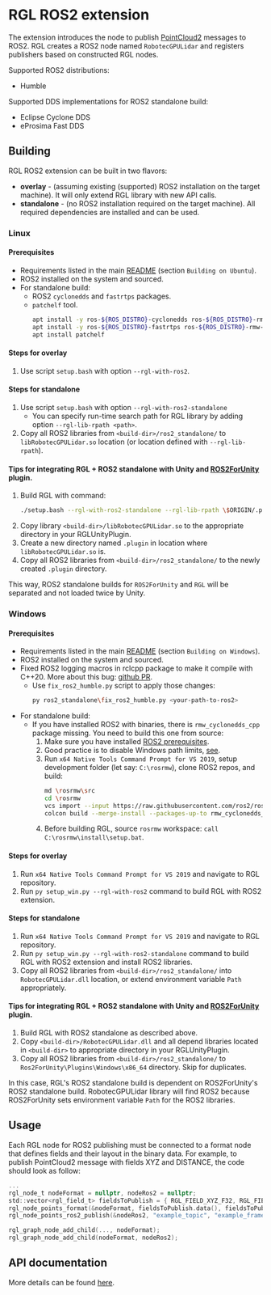 # RGL ROS2 extension

The extension introduces the node to publish [PointCloud2](https://docs.ros2.org/foxy/api/sensor_msgs/msg/PointCloud2.html) messages to ROS2. RGL creates a ROS2 node named `RobotecGPULidar` and registers publishers based on constructed RGL nodes.

Supported ROS2 distributions:
- Humble

Supported DDS implementations for ROS2 standalone build:
- Eclipse Cyclone DDS
- eProsima Fast DDS

## Building

RGL ROS2 extension can be built in two flavors:

- **overlay** - (assuming existing (supported) ROS2 installation on the target machine). It will only extend RGL library with new API calls.
- **standalone** - (no ROS2 installation required on the target machine). All required dependencies are installed and can be used.

### Linux

#### Prerequisites

- Requirements listed in the main [README](../README.md) (section `Building on Ubuntu`).
- ROS2 installed on the system and sourced.
- For standalone build:
  - ROS2 `cyclonedds` and `fastrtps` packages.
  - `patchelf` tool.
    ```bash
    apt install -y ros-${ROS_DISTRO}-cyclonedds ros-${ROS_DISTRO}-rmw-cyclonedds-cpp
    apt install -y ros-${ROS_DISTRO}-fastrtps ros-${ROS_DISTRO}-rmw-fastrtps-cpp
    apt install patchelf
    ```

#### Steps for overlay
1. Use script `setup.bash` with option `--rgl-with-ros2`.

#### Steps for standalone
1. Use script `setup.bash` with option `--rgl-with-ros2-standalone`
    - You can specify run-time search path for RGL library by adding option `--rgl-lib-rpath <path>`.
2. Copy all ROS2 libraries from `<build-dir>/ros2_standalone/` to `libRobotecGPULidar.so` location (or location defined with `--rgl-lib-rpath`).

#### Tips for integrating RGL + ROS2 standalone with Unity and [ROS2ForUnity](https://github.com/RobotecAI/ros2-for-unity) plugin.
1. Build RGL with command:
    ```bash
    ./setup.bash --rgl-with-ros2-standalone --rgl-lib-rpath \$ORIGIN/.plugin --make -j
    ```
2. Copy library `<build-dir>/libRobotecGPULidar.so` to the appropriate directory in your RGLUnityPlugin.
3. Create a new directory named `.plugin` in location where `libRobotecGPULidar.so` is.
4. Copy all ROS2 libraries from `<build-dir>/ros2_standalone/` to the newly created  `.plugin` directory.

This way, ROS2 standalone builds for `ROS2ForUnity` and `RGL` will be separated and not loaded twice by Unity.

### Windows

#### Prerequisites

- Requirements listed in the main [README](../README.md) (section `Building on Windows`).
- ROS2 installed on the system and sourced.
- Fixed ROS2 logging macros in rclcpp package to make it compile with C++20. More about this bug: [github PR](https://github.com/ros2/rclcpp/pull/2063).
  - Use `fix_ros2_humble.py` script to apply those changes:
    ```bash
    py ros2_standalone\fix_ros2_humble.py <your-path-to-ros2>
    ```
- For standalone build:
  - If you have installed ROS2 with binaries, there is `rmw_cyclonedds_cpp` package missing. You need to build this one from source:
    1. Make sure you have installed [ROS2 prerequisites](https://docs.ros.org/en/humble/Installation/Alternatives/Windows-Development-Setup.html#installing-prerequisites).
    2. Good practice is to disable Windows path limits, [see](https://learn.microsoft.com/en-us/windows/win32/fileio/maximum-file-path-limitation?tabs=registry).
    3. Run `x64 Native Tools Command Prompt for VS 2019`, setup development folder (let say: `C:\rosrmw`), clone ROS2 repos, and build:
        ```bash
        md \rosrmw\src
        cd \rosrmw
        vcs import --input https://raw.githubusercontent.com/ros2/ros2/humble/ros2.repos src
        colcon build --merge-install --packages-up-to rmw_cyclonedds_cpp
        ``` 
    4. Before building RGL, source `rosrmw` workspace: `call C:\rosrmw\install\setup.bat`.


#### Steps for overlay
1. Run `x64 Native Tools Command Prompt for VS 2019` and navigate to RGL repository.
2. Run `py setup_win.py --rgl-with-ros2` command to build RGL with ROS2 extension.

#### Steps for standalone
1. Run `x64 Native Tools Command Prompt for VS 2019` and navigate to RGL repository.
2. Run `py setup_win.py --rgl-with-ros2-standalone` command to build RGL with ROS2 extension and install ROS2 libraries.
3. Copy all ROS2 libraries from `<build-dir>/ros2_standalone/` into `RobotecGPULidar.dll` location, or extend environment variable `Path` appropriately.

#### Tips for integrating RGL + ROS2 standalone with Unity and [ROS2ForUnity](https://github.com/RobotecAI/ros2-for-unity) plugin.
1. Build RGL with ROS2 standalone as described above.
2. Copy `<build-dir>/RobotecGPULidar.dll` and all depend libraries located in `<build-dir>` to appropriate directory in your RGLUnityPlugin.
3. Copy all ROS2 libraries from `<build-dir>/ros2_standalone/` to `Ros2ForUnity\Plugins\Windows\x86_64` directory. Skip for duplicates.

In this case, RGL's ROS2 standalone build is dependent on ROS2ForUnity's ROS2 standalone build. RobotecGPULidar library will find ROS2 because ROS2ForUnity sets environment variable `Path` for the ROS2 libraries.

## Usage

Each RGL node for ROS2 publishing must be connected to a format node that defines fields and their layout in the binary data. For example, to publish PointCloud2 message with fields XYZ and DISTANCE, the code should look as follow:
```c
...
rgl_node_t nodeFormat = nullptr, nodeRos2 = nullptr;
std::vector<rgl_field_t> fieldsToPublish = { RGL_FIELD_XYZ_F32, RGL_FIELD_DISTANCE_F32 };
rgl_node_points_format(&nodeFormat, fieldsToPublish.data(), fieldsToPublish.size())
rgl_node_points_ros2_publish(&nodeRos2, "example_topic", "example_frame");

rgl_graph_node_add_child(..., nodeFormat);
rgl_graph_node_add_child(nodeFormat, nodeRos2);
```

## API documentation

More details can be found [here](../include/rgl/api/extensions/ros2.h).

